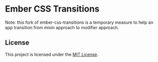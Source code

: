 # Ember CSS Transitions

Note: this fork of ember-css-transitions is a temporary measure to help an app transition from mixin approach to modifier approach.

License
------------------------------------------------------------------------------

This project is licensed under the [MIT License](LICENSE.md).
